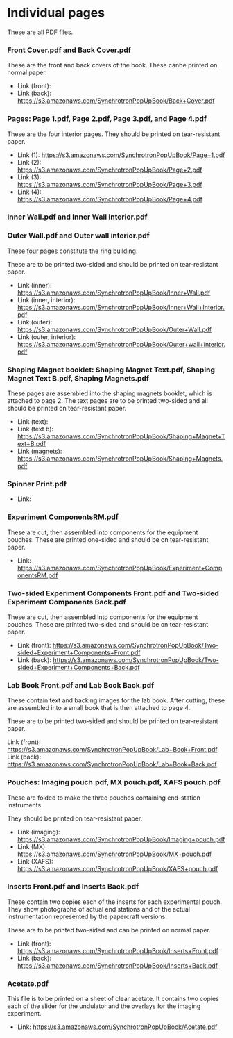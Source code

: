 Individual pages
==================

These are all PDF files.

### Front Cover.pdf and Back Cover.pdf

These are the front and back covers of the book.  These canbe printed
on normal paper.

 * Link (front): 
 * Link (back): https://s3.amazonaws.com/SynchrotronPopUpBook/Back+Cover.pdf

### Pages: Page 1.pdf, Page 2.pdf, Page 3.pdf, and Page 4.pdf

These are the four interior pages.  They should be printed on
tear-resistant paper.

 * Link (1): https://s3.amazonaws.com/SynchrotronPopUpBook/Page+1.pdf
 * Link (2): https://s3.amazonaws.com/SynchrotronPopUpBook/Page+2.pdf
 * Link (3): https://s3.amazonaws.com/SynchrotronPopUpBook/Page+3.pdf
 * Link (4): https://s3.amazonaws.com/SynchrotronPopUpBook/Page+4.pdf

### Inner Wall.pdf and Inner Wall Interior.pdf
### Outer Wall.pdf and Outer wall interior.pdf

These four pages constitute the ring building.

These are to be printed two-sided and should be printed on
tear-resistant paper.

 * Link (inner): https://s3.amazonaws.com/SynchrotronPopUpBook/Inner+Wall.pdf
 * Link (inner, interior): https://s3.amazonaws.com/SynchrotronPopUpBook/Inner+Wall+Interior.pdf
 * Link (outer): https://s3.amazonaws.com/SynchrotronPopUpBook/Outer+Wall.pdf
 * Link (outer, interior): https://s3.amazonaws.com/SynchrotronPopUpBook/Outer+wall+interior.pdf


### Shaping Magnet booklet: Shaping Magnet Text.pdf, Shaping Magnet Text B.pdf, Shaping Magnets.pdf

These pages are assembled into the shaping magnets booklet, which is
attached to page 2.  The text pages are to be printed two-sided and
all should be printed on tear-resistant paper.

 * Link (text): 
 * Link (text b):  https://s3.amazonaws.com/SynchrotronPopUpBook/Shaping+Magnet+Text+B.pdf
 * Link (magnets): https://s3.amazonaws.com/SynchrotronPopUpBook/Shaping+Magnets.pdf

### Spinner Print.pdf

 * Link: 

### Experiment ComponentsRM.pdf

These are cut, then assembled into components for the equipment
pouches.  These are printed one-sided and should be on tear-resistant
paper.

 * Link: https://s3.amazonaws.com/SynchrotronPopUpBook/Experiment+ComponentsRM.pdf

### Two-sided Experiment Components Front.pdf and Two-sided Experiment Components Back.pdf

These are cut, then assembled into components for the equipment
pouches.  These are printed two-sided and should be on tear-resistant
paper.

 * Link (front): https://s3.amazonaws.com/SynchrotronPopUpBook/Two-sided+Experiment+Components+Front.pdf
 * Link (back): https://s3.amazonaws.com/SynchrotronPopUpBook/Two-sided+Experiment+Components+Back.pdf


### Lab Book Front.pdf and Lab Book Back.pdf

These contain text and backing images for the lab book.  After
cutting, these are assembled into a small book that is then attached
to page 4.

These are to be printed two-sided and should be printed on
tear-resistant paper.

Link (front): https://s3.amazonaws.com/SynchrotronPopUpBook/Lab+Book+Front.pdf
Link (back): https://s3.amazonaws.com/SynchrotronPopUpBook/Lab+Book+Back.pdf

### Pouches: Imaging pouch.pdf, MX pouch.pdf, XAFS pouch.pdf

These are folded to make the three pouches containing end-station
instruments.

They should be printed on tear-resistant paper.

 * Link (imaging): https://s3.amazonaws.com/SynchrotronPopUpBook/Imaging+pouch.pdf
 * Link (MX): https://s3.amazonaws.com/SynchrotronPopUpBook/MX+pouch.pdf
 * Link (XAFS): https://s3.amazonaws.com/SynchrotronPopUpBook/XAFS+pouch.pdf

### Inserts Front.pdf and Inserts Back.pdf

These contain two copies each of the inserts for each experimental
pouch.  They show photographs of actual end stations and of the actual
instrumentation represented by the papercraft versions.

These are to be printed two-sided and can be printed on normal paper.

 * Link (front): https://s3.amazonaws.com/SynchrotronPopUpBook/Inserts+Front.pdf
 * Link (back): https://s3.amazonaws.com/SynchrotronPopUpBook/Inserts+Back.pdf

### Acetate.pdf

This file is to be printed on a sheet of clear acetate.  It contains
two copies each of the slider for the undulator and the overlays for
the imaging experiment.

 * Link: https://s3.amazonaws.com/SynchrotronPopUpBook/Acetate.pdf
